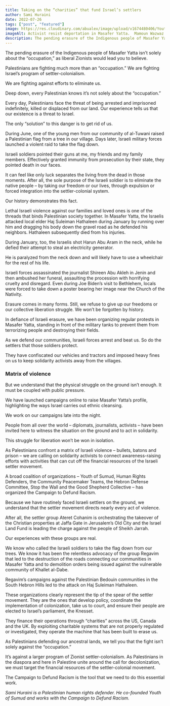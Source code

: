 ```yaml
---
title: Taking on the “charities” that fund Israel’s settlers
author: Sami Huraini
date: 2022-07-26
tags: ["post", "featured"]
image: https://res.cloudinary.com/abualex/image/upload/v1674480406/Youth%20of%20Sumud/220622_hebron_mw_00_40_0.avif
imageAlt: Activist resist deportation in Masafer Yatta.  Mamoun Wazwaz | APA images
description: The pending erasure of the Indigenous people of Masafer Yatta isn’t solely about the “occupation,” as liberal Zionists would lead you to believe. Palestinians are fighting much more than an “occupation.” We are fighting Israel’s program of settler-colonialism.
---
```


The pending erasure of the Indigenous people of Masafer Yatta isn’t solely about the “occupation,” as liberal Zionists would lead you to believe.

Palestinians are fighting much more than an “occupation.” We are fighting Israel’s program of settler-colonialism.

We are fighting against efforts to eliminate us.

Deep down, every Palestinian knows it’s not solely about the “occupation.”

Every day, Palestinians face the threat of being arrested and imprisoned indefinitely, killed or displaced from our land. Our experience tells us that our existence is a threat to Israel.

The only “solution” to this danger is to get rid of us.

During June, one of the young men from our community of al-Tuwani raised a Palestinian flag from a tree in our village. Days later, Israeli military forces launched a violent raid to take the flag down.

Israeli soldiers pointed their guns at me, my friends and my family members. Effectively granted immunity from prosecution by their state, they pointed death in our faces.

It can feel like only luck separates the living from the dead in those moments. After all, the sole purpose of the Israeli soldier is to eliminate the native people – by taking our freedom or our lives, through expulsion or forced integration into the settler-colonial system.

Our history demonstrates this fact.

Lethal Israeli violence against our families and loved ones is one of the threads that binds Palestinian society together. In Masafer Yatta, the Israelis attacked local elder Haj Suleiman Hathaleen during January by running over him and dragging his body down the gravel road as he defended his neighbors. Hathaleen subsequently died from his injuries.

During January, too, the Israelis shot Harun Abu Aram in the neck, while he defied their attempt to steal an electricity generator.

He is paralyzed from the neck down and will likely have to use a wheelchair for the rest of his life.

Israeli forces assassinated the journalist Shireen Abu Akleh in Jenin and then ambushed her funeral, assaulting the procession with horrifying cruelty and disregard. Even during Joe Biden’s visit to Bethlehem, locals were forced to take down a poster bearing her image near the Church of the Nativity.

Erasure comes in many forms.
Still, we refuse to give up our freedoms or our collective liberation struggle. We won’t be forgotten by history.

In defiance of Israeli erasure, we have been organizing regular protests in Masafer Yatta, standing in front of the military tanks to prevent them from terrorizing people and destroying their fields.

As we defend our communities, Israeli forces arrest and beat us. So do the settlers that those soldiers protect.

They have confiscated our vehicles and tractors and imposed heavy fines on us to keep solidarity activists away from the villages.

<h3>Matrix of violence</h3>
But we understand that the physical struggle on the ground isn’t enough. It must be coupled with public pressure.

We have launched campaigns online to raise Masafer Yatta’s profile, highlighting the ways Israel carries out ethnic cleansing.

We work on our campaigns late into the night.

People from all over the world – diplomats, journalists, activists – have been invited here to witness the situation on the ground and to act in solidarity.

This struggle for liberation won’t be won in isolation.

As Palestinians confront a matrix of Israeli violence – bullets, batons and prison – we are calling on solidarity activists to connect awareness-raising efforts with activities that can cut off the financial resources of the Israeli settler movement.

A broad coalition of organizations – Youth of Sumud, Human Rights Defenders, the Community Peacemaker Teams, the Hebron Defense Committee, Stop the Wall and the Good Shepherd Collective – has organized the Campaign to Defund Racism.

Because we have routinely faced Israeli settlers on the ground, we understand that the settler movement directs nearly every act of violence.

After all, the settler group Ateret Cohanim is orchestrating the takeover of the Christian properties at Jaffa Gate in Jerusalem’s Old City and the Israel Land Fund is leading the charge against the people of Sheikh Jarrah.

Our experiences with these groups are real.

We know who called the Israeli soldiers to take the flag down from our trees. We know it has been the relentless advocacy of the group Regavim that led to the destruction of the roads connecting our communities in Masafer Yatta and to demolition orders being issued against the vulnerable community of Khallet al-Dabe.

Regavim’s campaigns against the Palestinian Bedouin communities in the South Hebron Hills led to the attack on Haj Suleiman Hathaleen.

These organizations clearly represent the tip of the spear of the settler movement. They are the ones that develop policy, coordinate the implementation of colonization, take us to court, and ensure their people are elected to Israel’s parliament, the Knesset.

They finance their operations through “charities” across the US, Canada and the UK. By exploiting charitable systems that are not properly regulated or investigated, they operate the machine that has been built to erase us.

As Palestinians defending our ancestral lands, we tell you that the fight isn’t solely against the “occupation.”

It’s against a larger program of Zionist settler-colonialism. As Palestinians in the diaspora and here in Palestine unite around the call for decolonization, we must target the financial resources of the settler-colonial movement.

The Campaign to Defund Racism is the tool that we need to do this essential work.

<em>Sami Huraini is a Palestinian human rights defender. He co-founded Youth of Sumud and works with the Campaign to Defund Racism.</em>